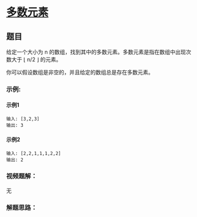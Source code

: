 # [多数元素](https://leetcode-cn.com/problems/majority-element/)
## 题目	

给定一个大小为 n 的数组，找到其中的多数元素。多数元素是指在数组中出现次数大于 ⌊ n/2 ⌋ 的元素。

你可以假设数组是非空的，并且给定的数组总是存在多数元素。

### 示例:
#### 示例1

	输入: [3,2,3]
    输出: 3
#### 示例2

	输入: [2,2,1,1,1,2,2]
    输出: 2

### 视频题解：

无


### 解题思路：
